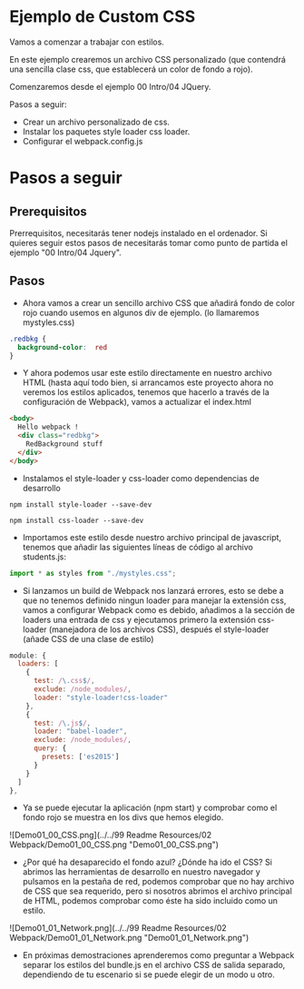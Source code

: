 # Ejemplo de Custom CSS

Vamos a comenzar a trabajar con estilos.

En este ejemplo crearemos un archivo CSS personalizado (que contendrá una sencilla clase css, que establecerá un color de fondo a rojo).

Comenzaremos desde el ejemplo 00 Intro/04 JQuery.

Pasos a seguir:
 - Crear un archivo personalizado de css.
 - Instalar los paquetes style loader css loader.
 - Configurar el webpack.config.js


# Pasos a seguir

## Prerequisitos

Prerrequisitos, necesitarás tener nodejs instalado en el ordenador. Si quieres seguir estos pasos de necesitarás tomar como punto de partida el ejemplo "00 Intro/04 Jquery".

## Pasos

- Ahora vamos a crear un sencillo archivo CSS que añadirá fondo de color rojo cuando usemos en algunos div de ejemplo. (lo llamaremos mystyles.css)

```css
.redbkg {
  background-color:  red
}
```

- Y ahora podemos usar este estilo directamente en nuestro archivo HTML (hasta aquí todo bien, si arrancamos este proyecto ahora no veremos los estilos aplicados, tenemos que hacerlo a través de la configuración de Webpack), vamos a actualizar el index.html

```html
<body>
  Hello webpack !
  <div class="redbkg">
    RedBackground stuff
  </div>
</body>
```

- Instalamos el style-loader y css-loader como dependencias de desarrollo


````
npm install style-loader --save-dev
````


````
npm install css-loader --save-dev
````

- Importamos este estilo desde nuestro archivo principal de javascript, tenemos que añadir las siguientes líneas de código al archivo students.js:

````javascript
import * as styles from "./mystyles.css";
````
- Si lanzamos un build de Webpack nos lanzará errores, esto se debe a que no tenemos definido ningun loader para manejar la extensión css, vamos a configurar Webpack como es debido, añadimos a la sección de loaders una entrada de css y ejecutamos primero la extensión css-loader (manejadora de los archivos CSS), después el style-loader (añade CSS de una clase de estilo)

````javascript
module: {
  loaders: [
    {
      test: /\.css$/,
      exclude: /node_modules/,
      loader: "style-loader!css-loader"
    },			
    {
      test: /\.js$/,
      loader: "babel-loader",
      exclude: /node_modules/,
      query: {
        presets: ['es2015']
      }
    }
  ]
},
````

- Ya se puede ejecutar la aplicación (npm start) y comprobar como el fondo rojo se muestra en los divs que hemos elegido.

![Demo01_00_CSS.png](../../99 Readme Resources/02 Webpack/Demo01_00_CSS.png "Demo01_00_CSS.png")

- ¿Por qué ha desaparecido el fondo azul? ¿Dónde ha ido el CSS? Si abrimos las herramientas de desarrollo en nuestro navegador y pulsamos en la pestaña de red, podemos comprobar que no hay archivo de CSS que sea requerido, pero si nosotros abrimos el archivo principal de HTML, podemos comprobar como éste ha sido incluido como un estilo.

![Demo01_01_Network.png](../../99 Readme Resources/02 Webpack/Demo01_01_Network.png "Demo01_01_Network.png")


- En próximas demostraciones aprenderemos como preguntar a Webpack separar los estilos del bundle.js en el archivo CSS de salida separado, dependiendo de tu escenario si se puede elegir de un modo u otro.  
